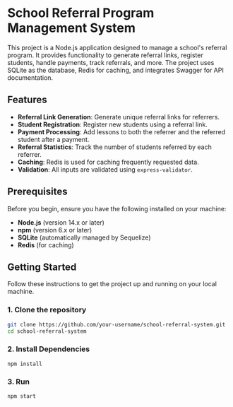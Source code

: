 # School Referral Program Management System

This project is a Node.js application designed to manage a school's referral program. It provides functionality to generate referral links, register students, handle payments, track referrals, and more. The project uses SQLite as the database, Redis for caching, and integrates Swagger for API documentation.

## Features

- **Referral Link Generation**: Generate unique referral links for referrers.
- **Student Registration**: Register new students using a referral link.
- **Payment Processing**: Add lessons to both the referrer and the referred student after a payment.
- **Referral Statistics**: Track the number of students referred by each referrer.
- **Caching**: Redis is used for caching frequently requested data.
- **Validation**: All inputs are validated using `express-validator`.

## Prerequisites

Before you begin, ensure you have the following installed on your machine:

- **Node.js** (version 14.x or later)
- **npm** (version 6.x or later)
- **SQLite** (automatically managed by Sequelize)
- **Redis** (for caching)

## Getting Started

Follow these instructions to get the project up and running on your local machine.

### 1. Clone the repository

```bash
git clone https://github.com/your-username/school-referral-system.git
cd school-referral-system
```

### 2. Install Dependencies
```
npm install
```

### 3. Run
```
npm start
```
